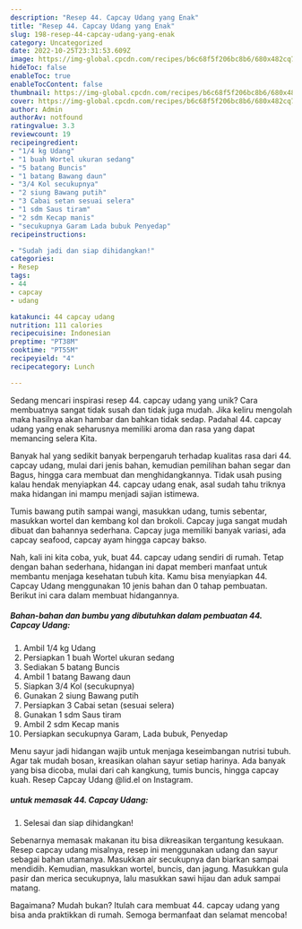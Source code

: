 ```yaml
---
description: "Resep 44. Capcay Udang yang Enak"
title: "Resep 44. Capcay Udang yang Enak"
slug: 198-resep-44-capcay-udang-yang-enak
category: Uncategorized
date: 2022-10-25T23:31:53.609Z
image: https://img-global.cpcdn.com/recipes/b6c68f5f206bc8b6/680x482cq70/44-capcay-udang-foto-resep-utama.jpg
hideToc: false
enableToc: true
enableTocContent: false
thumbnail: https://img-global.cpcdn.com/recipes/b6c68f5f206bc8b6/680x482cq70/44-capcay-udang-foto-resep-utama.jpg
cover: https://img-global.cpcdn.com/recipes/b6c68f5f206bc8b6/680x482cq70/44-capcay-udang-foto-resep-utama.jpg
author: Admin
authorAv: notfound
ratingvalue: 3.3
reviewcount: 19
recipeingredient:
- "1/4 kg Udang"
- "1 buah Wortel ukuran sedang"
- "5 batang Buncis"
- "1 batang Bawang daun"
- "3/4 Kol secukupnya"
- "2 siung Bawang putih"
- "3 Cabai setan sesuai selera"
- "1 sdm Saus tiram"
- "2 sdm Kecap manis"
- "secukupnya Garam Lada bubuk Penyedap"
recipeinstructions:

- "Sudah jadi dan siap dihidangkan!"
categories:
- Resep
tags:
- 44
- capcay
- udang

katakunci: 44 capcay udang 
nutrition: 111 calories
recipecuisine: Indonesian
preptime: "PT38M"
cooktime: "PT55M"
recipeyield: "4"
recipecategory: Lunch

---
```





Sedang mencari inspirasi resep 44. capcay udang yang unik? Cara membuatnya sangat tidak susah dan tidak juga mudah. Jika keliru mengolah maka hasilnya akan hambar dan bahkan tidak sedap. Padahal 44. capcay udang yang enak seharusnya memiliki aroma dan rasa yang dapat memancing selera Kita.





Banyak hal yang sedikit banyak berpengaruh terhadap kualitas rasa dari 44. capcay udang, mulai dari jenis bahan, kemudian pemilihan bahan segar dan Bagus, hingga cara membuat dan menghidangkannya. Tidak usah pusing kalau hendak menyiapkan 44. capcay udang enak,      asal sudah tahu triknya maka hidangan ini mampu menjadi sajian istimewa.














Tumis bawang putih sampai wangi, masukkan udang, tumis sebentar, masukkan wortel dan kembang kol dan brokoli. Capcay juga sangat mudah dibuat dan bahannya sederhana. Capcay juga memiliki banyak variasi, ada capcay seafood, capcay ayam hingga capcay bakso.






Nah, kali ini kita coba, yuk, buat 44. capcay udang sendiri di rumah. Tetap dengan bahan sederhana, hidangan ini dapat memberi manfaat untuk membantu menjaga kesehatan tubuh kita. Kamu bisa menyiapkan 44. Capcay Udang menggunakan 10 jenis bahan dan 0 tahap pembuatan. Berikut ini cara dalam membuat hidangannya.

<!--inarticleads1-->

##### Bahan-bahan dan bumbu yang dibutuhkan dalam pembuatan 44. Capcay Udang:

1. Ambil 1/4 kg Udang
1. Persiapkan 1 buah Wortel ukuran sedang
1. Sediakan 5 batang Buncis
1. Ambil 1 batang Bawang daun
1. Siapkan 3/4 Kol (secukupnya)
1. Gunakan 2 siung Bawang putih
1. Persiapkan 3 Cabai setan (sesuai selera)
1. Gunakan 1 sdm Saus tiram
1. Ambil 2 sdm Kecap manis
1. Persiapkan secukupnya Garam, Lada bubuk, Penyedap


Menu sayur jadi hidangan wajib untuk menjaga keseimbangan nutrisi tubuh. Agar tak mudah bosan, kreasikan olahan sayur setiap harinya. Ada banyak yang bisa dicoba, mulai dari cah kangkung, tumis buncis, hingga capcay kuah. Resep Capcay Udang @lid.el on Instagram. 

<!--inarticleads2-->

#####  untuk memasak 44. Capcay Udang:


1. Selesai dan siap dihidangkan!

Sebenarnya memasak makanan itu bisa dikreasikan tergantung kesukaan. Resep capcay udang misalnya, resep ini menggunakan udang dan sayur sebagai bahan utamanya. Masukkan air secukupnya dan biarkan sampai mendidih. Kemudian, masukkan wortel, buncis, dan jagung. Masukkan gula pasir dan merica secukupnya, lalu masukkan sawi hijau dan aduk sampai matang. 

Bagaimana? Mudah bukan? Itulah cara membuat 44. capcay udang yang bisa anda praktikkan di rumah. Semoga bermanfaat dan selamat mencoba!
